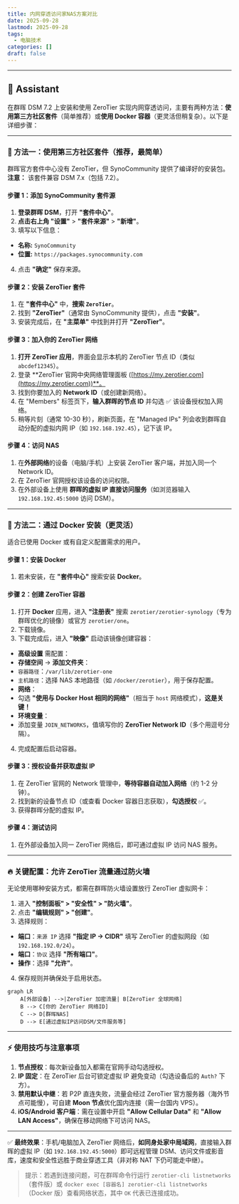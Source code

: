 ```yaml
---
title: 内网穿透访问家NAS方案对比
date: 2025-09-28
lastmod: 2025-09-28
tags:
  - 电脑技术
categories: []
draft: false
---
```


---
## 🤖 Assistant

在群晖 DSM 7.2 上安装和使用 ZeroTier 实现内网穿透访问，主要有两种方法：**使用第三方社区套件**（简单推荐）或**使用 Docker 容器**（更灵活但稍复杂）。以下是详细步骤：

---

### **📌 方法一：使用第三方社区套件（推荐，最简单）**
群晖官方套件中心没有 ZeroTier，但 SynoCommunity 提供了编译好的安装包。**注意：** 该套件兼容 DSM 7.x（包括 7.2）。

#### **步骤 1：添加 SynoCommunity 套件源**
1. **登录群晖 DSM**，打开 **"套件中心"**。
2. **点击右上角 "设置"** > **"套件来源"** > **"新增"**。
3. 填写以下信息：
 * **名称:** `SynoCommunity`
 * **位置:** `https://packages.synocommunity.com`
4. 点击 **"确定"** 保存来源。

#### **步骤 2：安装 ZeroTier 套件**
1. 在 **"套件中心"** 中，**搜索 `ZeroTier`**。
2. 找到 **"ZeroTier"**（通常由 SynoCommunity 提供），点击 **"安装"**。
3. 安装完成后，在 **"主菜单"** 中找到并打开 **"ZeroTier"**。

#### **步骤 3：加入你的 ZeroTier 网络**
1. **打开 ZeroTier 应用**，界面会显示本机的 ZeroTier 节点 ID（类似 `abcdef12345`）。
2. 登录 **ZeroTier 官网中央网络管理面板 ([https://my.zerotier.com](https://my.zerotier.com))**。
3. 找到你要加入的 **Network ID**（或创建新网络）。
4. 在 "Members" 标签页下，**输入群晖的节点 ID** 并勾选 ✅ 该设备授权加入网络。
5. 稍等片刻（通常 10-30 秒），刷新页面，在 "Managed IPs" 列会收到群晖自动分配的虚拟内网 IP（如 `192.168.192.45`），记下该 IP。

#### **步骤 4：访问 NAS**
1. 在**外部网络**的设备（电脑/手机）上安装 ZeroTier 客户端，并加入同一个 Network ID。
2. 在 ZeroTier 官网授权该设备的访问权限。
3. 在外部设备上使用 **群晖的虚拟 IP 直接访问服务**（如浏览器输入 `192.168.192.45:5000` 访问 DSM）。

---

### **🐳 方法二：通过 Docker 安装（更灵活）**
适合已使用 Docker 或有自定义配置需求的用户。

#### **步骤 1：安装 Docker**
1. 若未安装，在 **"套件中心"** 搜索安装 **Docker**。

#### **步骤 2：创建 ZeroTier 容器**
1. 打开 **Docker** 应用，进入 **"注册表"** 搜索 `zerotier/zerotier-synology`（专为群晖优化的镜像）或官方 `zerotier/one`。
2. 下载镜像。
3. 下载完成后，进入 **"映像"** 启动该镜像创建容器：
 * **高级设置** 需配置：
 * **存储空间** -> **添加文件夹**：
 * `容器路径`：`/var/lib/zerotier-one`
 * `主机路径`：选择 NAS 本地路径（如 `/docker/zerotier`），用于保存配置。
 * **网络**：
 * 勾选 **"使用与 Docker Host 相同的网络"**（相当于 `host` 网络模式），**这是关键！**
 * **环境变量**：
 * 添加变量 `JOIN_NETWORKS`，值填写你的 **ZeroTier Network ID**（多个用逗号分隔）。
4. 完成配置后启动容器。

#### **步骤 3：授权设备并获取虚拟 IP**
1. 在 ZeroTier 官网的 Network 管理中，**等待容器自动加入网络**（约 1-2 分钟）。
2. 找到新的设备节点 ID（或查看 Docker 容器日志获取），**勾选授权** ✅。
3. 获得群晖分配的虚拟 IP。

#### **步骤 4：测试访问**
1. 在外部设备加入同一 ZeroTier 网络后，即可通过虚拟 IP 访问 NAS 服务。

---

### **🔥 关键配置：允许 ZeroTier 流量通过防火墙**
无论使用哪种安装方式，都需在群晖防火墙设置放行 ZeroTier 虚拟网卡：

1. 进入 **"控制面板" > "安全性" > "防火墙"**。
2. 点击 **"编辑规则" > "创建"**。
3. 选择规则：
 * **端口**：`来源 IP` 选择 **"指定 IP -> CIDR"** 填写 ZeroTier 的虚拟网段（如 `192.168.192.0/24`）。
 * **端口**：`协议` 选择 **"所有端口"**。
 * **操作**：选择 **"允许"**。
4. 保存规则并确保处于启用状态。

```mermaid
graph LR
    A[外部设备] -->|ZeroTier 加密流量| B[ZeroTier 全球网络]
    B --> C[你的 ZeroTier 网络ID]
    C --> D[群晖NAS]
    D --> E[通过虚拟IP访问DSM/文件服务等]
```

---

### **⚡ 使用技巧与注意事项**
1. **节点授权**：每次新设备加入都需在官网手动勾选授权。
2. **IP 固定**：在 ZeroTier 后台可锁定虚拟 IP 避免变动（勾选设备后的 `Auth?` 下方）。
3. **禁用默认中继**：若 P2P 直连失败，流量会经过 ZeroTier 官方服务器（海外节点可能慢），可自建 **Moon 节点**优化国内连接（需一台国内 VPS）。
4. **iOS/Android 客户端**：需在设置中开启 **"Allow Cellular Data"** 和 **"Allow LAN Access"**，确保在移动网络下可访问 NAS。

---

✅ **最终效果**：手机/电脑加入 ZeroTier 网络后，**如同身处家中局域网**，直接输入群晖的虚拟 IP（如 `192.168.192.45:5000`）即可远程管理 DSM、访问文件或影音库，速度和安全性远胜于商业穿透工具（非对称 NAT 下仍可能走中继）。

> 提示：若遇到连接问题，可在群晖命令行运行 `zerotier-cli listnetworks`（套件版）或 `docker exec [容器名] zerotier-cli listnetworks`（Docker 版）查看网络状态，其中 `OK` 代表已连接成功。
